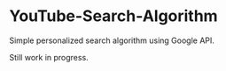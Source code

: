 # YouTube-Search-Algorithm
Simple personalized search algorithm using Google API.

Still work in progress.
